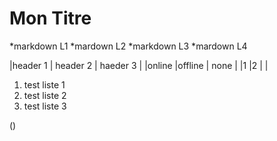 # Mon Titre 
*markdown L1
*mardown L2
*markdown L3
*mardown L4

|header 1 | header 2 | haeder 3 |
|online   |offline   | none     |
|1        |2         |          |

1. test liste 1
2. test liste 2 
3. test liste 3

\(\)
